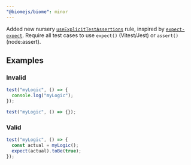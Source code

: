 ```yaml
---
"@biomejs/biome": minor
---
```


Added new nursery [`useExplicitTestAssertions`](https://biomejs.dev/linter/rules/no-explicit-test-assertions/) rule, inspired by [`expect-expect`](https://github.com/jest-community/eslint-plugin-jest/blob/main/docs/rules/expect-expect.md). Require all test cases to use `expect()` (Vitest/Jest) or `assert()` (node:assert).

## Examples

### Invalid

```js
test("myLogic", () => {
  console.log("myLogic");
});
```

```js
test("myLogic", () => {});
```

### Valid

```js
test("myLogic", () => {
  const actual = myLogic();
  expect(actual).toBe(true);
});
```
